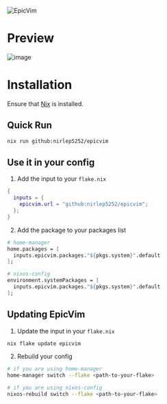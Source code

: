 ![EpicVim](https://github.com/user-attachments/assets/5ce7a632-5237-46a9-afcf-d31500792ae8)

# Preview

![image](https://github.com/user-attachments/assets/b22e85ea-bd48-43c4-96a6-33246bb9ecbc)

# Installation

Ensure that [Nix](https://nixos.org/download/) is installed.

## Quick Run

```bash
nix run github:nirlep5252/epicvim
```

## Use it in your config

1. Add the input to your `flake.nix`

```nix
{
  inputs = {
    epicvim.url = "github:nirlep5252/epicvim";
  };
}
```

2. Add the package to your packages list

```nix
# home-manager
home.packages = [
  inputs.epicvim.packages."${pkgs.system}".default
];

# nixos-config
environment.systemPackages = [
  inputs.epicvim.packages."${pkgs.system}".default
];
```

## Updating EpicVim

1. Update the input in your `flake.nix`

```bash
nix flake update epicvim
```

2. Rebuild your config

```bash
# if you are using home-manager
home-manager switch --flake <path-to-your-flake>

# if you are using nixos-config
nixos-rebuild switch --flake <path-to-your-flake>
```

